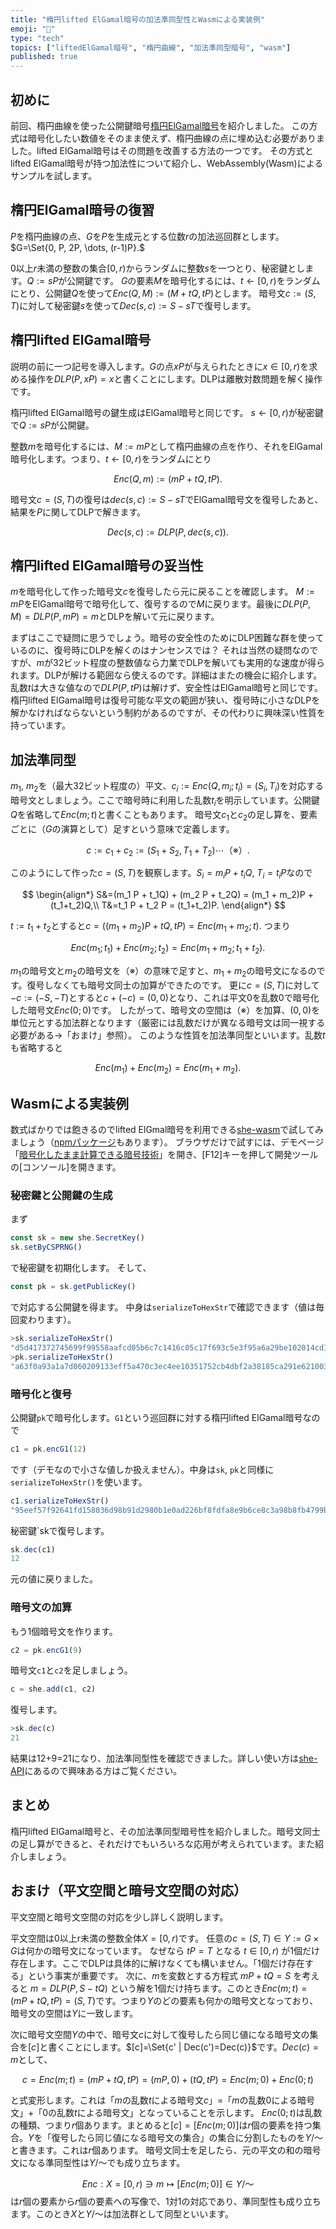 ```yaml
---
title: "楕円lifted ElGamal暗号の加法準同型性とWasmによる実装例"
emoji: "🧮"
type: "tech"
topics: ["liftedElGamal暗号", "楕円曲線", "加法準同型暗号", "wasm"]
published: true
---
```

## 初めに
前回、楕円曲線を使った公開鍵暗号[楕円ElGamal暗号](https://zenn.dev/herumi/articles/elgamal-encryption)を紹介しました。
この方式は暗号化したい数値をそのまま使えず、楕円曲線の点に埋め込む必要がありました。lifted ElGamal暗号はその問題を改善する方法の一つです。
その方式とlifted ElGamal暗号が持つ加法性について紹介し、WebAssembly(Wasm)によるサンプルを試します。

## 楕円ElGamal暗号の復習
$P$を楕円曲線の点、$G$を$P$を生成元とする位数$r$の加法巡回群とします。$G=\Set{0, P, 2P, \dots, (r-1)P}.$

$0$以上$r$未満の整数の集合$[0, r)$からランダムに整数$s$を一つとり、秘密鍵とします。$Q:=sP$が公開鍵です。
$G$の要素$M$を暗号化するには、$t ← [0, r)$をランダムにとり、公開鍵$Q$を使って$Enc(Q, M):=(M+tQ,tP)$とします。
暗号文$c:=(S,T)$に対して秘密鍵$s$を使って$Dec(s,c):=S-sT$で復号します。

## 楕円lifted ElGamal暗号
説明の前に一つ記号を導入します。$G$の点$xP$が与えられたときに$x \in [0, r)$を求める操作を$DLP(P, xP)=x$と書くことにします。DLPは離散対数問題を解く操作です。

楕円lifted ElGamal暗号の鍵生成はElGamal暗号と同じです。
$s← [0, r)$が秘密鍵で$Q:=sP$が公開鍵。

整数$m$を暗号化するには、$M:=mP$として楕円曲線の点を作り、それをElGamal暗号化します。つまり、$t ← [0, r)$をランダムにとり

$$
Enc(Q, m):=(mP+tQ, tP).
$$

暗号文$c=(S, T)$の復号は$dec(s, c):=S-sT$でElGamal暗号文を復号したあと、結果を$P$に関してDLPで解きます。

$$
Dec(s, c):=DLP(P, dec(s, c)).
$$

## 楕円lifted ElGamal暗号の妥当性
$m$を暗号化して作った暗号文$c$を復号したら元に戻ることを確認します。
$M:=mP$をElGamal暗号で暗号化して、復号するので$M$に戻ります。最後に$DLP(P, M)=DLP(P, mP)=m$とDLPを解いて元に戻ります。

まずはここで疑問に思うでしょう。暗号の安全性のためにDLP困難な群を使っているのに、復号時にDLPを解くのはナンセンスでは？
それは当然の疑問なのですが、$m$が32ビット程度の整数値なら力業でDLPを解いても実用的な速度が得られます。DLPが解ける範囲なら使えるのです。詳細はまたの機会に紹介します。乱数$t$は大きな値なので$DLP(P, tP)$は解けず、安全性はElGamal暗号と同じです。
楕円lifted ElGamal暗号は復号可能な平文の範囲が狭い、復号時に小さなDLPを解かなければならないという制約があるのですが、その代わりに興味深い性質を持っています。

## 加法準同型
$m_1$, $m_2$を（最大32ビット程度の）平文、$c_i:=Enc(Q, m_i;t_i)=(S_i,T_i)$を対応する暗号文としましょう。ここで暗号時に利用した乱数$t_i$を明示しています。公開鍵$Q$を省略して$Enc(m;t)$と書くこともあります。
暗号文$c_1$と$c_2$の足し算を、要素ごとに（$G$の演算として）足すという意味で定義します。

$$
c:=c_1+c_2:=(S_1+S_2,T_1+T_2)  \cdots \text{（※）}.
$$

このようにして作った$c=(S, T)$を観察します。$S_i=m_i P + t_i Q$, $T_i=t_i P$なので

$$
\begin{align*}
S&=(m_1 P + t_1Q) + (m_2 P + t_2Q) = (m_1 + m_2)P + (t_1+t_2)Q,\\
T&=t_1 P + t_2 P = (t_1+t_2)P.
\end{align*}
$$

$t:=t_1+t_2$とすると$c=((m_1+m_2)P+t Q, tP) = Enc(m_1+m_2;t).$ つまり

$$
Enc(m_1;t_1)+Enc(m_2;t_2)=Enc(m_1+m_2;t_1+t_2).
$$

$m_1$の暗号文と$m_2$の暗号文を（※）の意味で足すと、$m_1+m_2$の暗号文になるのです。復号しなくても暗号文同士の加算ができたのです。
更に$c=(S,T)$に対して$-c:=(-S,-T)$とすると$c+(-c)=(0, 0)$となり、これは平文0を乱数0で暗号化した暗号文$Enc(0;0)$です。
したがって、暗号文の空間は（※）を加算、$(0,0)$を単位元とする加法群となります（厳密には乱数だけが異なる暗号文は同一視する必要がある→「おまけ」参照）。
このような性質を加法準同型といいます。乱数$t$も省略すると

$$
Enc(m_1)+Enc(m_2)=Enc(m_1+m_2).
$$

## Wasmによる実装例
数式ばかりでは飽きるのでlifted ElGmal暗号を利用できる[she-wasm](https://github.com/herumi/she-wasm)で試してみましょう（[npmパッケージ](https://www.npmjs.com/package/she-wasm)もあります）。
ブラウザだけで試すには、デモページ「[暗号化したまま計算できる暗号技術](https://herumi.github.io/she-wasm/browser/cross-demo-ja.html)」を開き、[F12]キーを押して開発ツールの[コンソール]を開きます。

### 秘密鍵と公開鍵の生成
まず
```javascript
const sk = new she.SecretKey()
sk.setByCSPRNG()
```
で秘密鍵を初期化します。
そして、
```javascript
const pk = sk.getPublicKey()
```
で対応する公開鍵を得ます。
中身は`serializeToHexStr`で確認できます（値は毎回変わります）。
```javascript
>sk.serializeToHexStr()
"d5d417372745699f99558aafcd05b6c7c1416c05c17f693c5e3f95a6a29be102014cd1f0bdf8793edec3b9b243c5cc8a26533cd37dfa5159711f991a1058521b"
>pk.serializeToHexStr()
"a63f0a93a1a7d060209133eff5a470c3ec4ee10351752cb4dbf2a38185ca291e621003da80e166783c641925e852fa4cd267ea4019a608b02e09dcdb00b7941887b74b9d90b88eccfbf1396f195e3719b12d61ce5aab19b358dee6a51b6a5f96"
```

### 暗号化と復号
公開鍵`pk`で暗号化します。`G1`という巡回群に対する楕円lifted ElGamal暗号なので
```javascript
c1 = pk.encG1(12)
```
です（デモなので小さな値しか扱えません）。中身は`sk`, `pk`と同様に`serializeToHexStr()`を使います。
```javascript
c1.serializeToHexStr()
"95eef57f92641fd158036d98b91d2980b1e0ad226bf8fdfa8e9b6ce8c3a98b8fb4799bfef56782ca398e1bc3b3fdb8c4a06426eeb716b3b5b58ee524cbdfeb08"
```
秘密鍵`skで復号します。
```javascript
sk.dec(c1)
12
```
元の値に戻りました。

### 暗号文の加算
もう1個暗号文を作ります。
```javascript
c2 = pk.encG1(9)
```
暗号文`c1`と`c2`を足しましょう。
```javascript
c = she.add(c1, c2)
```
復号します。
```javascript
>sk.dec(c)
21
```
結果は12+9=21になり、加法準同型性を確認できました。詳しい使い方は[she-API](https://github.com/herumi/mcl/blob/master/misc/she/she-api-ja.md)にあるので興味ある方はご覧ください。

## まとめ
楕円lifted ElGamal暗号と、その加法準同型暗号性を紹介しました。暗号文同士の足し算ができると、それだけでもいろいろな応用が考えられています。また紹介しましょう。

## おまけ（平文空間と暗号文空間の対応）
平文空間と暗号文空間の対応を少し詳しく説明します。

平文空間は0以上r未満の整数全体$X=[0, r)$です。
任意の$c=(S, T) \in Y:=G \times G$は何かの暗号文になっています。
なぜなら $tP=T$ となる $t \in [0, r)$ が1個だけ存在します。ここでDLPは具体的に解けなくても構いません。「1個だけ存在する」という事実が重要です。
次に、$m$を変数とする方程式 $mP+tQ=S$ を考えると $m=DLP(P, S-tQ)$ という解を1個だけ持ちます。このとき$Enc(m;t)=(mP+tQ,tP)=(S, T)$です。つまり$Y$のどの要素も何かの暗号文となっており、暗号文の空間は$Y$に一致します。

次に暗号文空間$Y$の中で、暗号文$c$に対して復号したら同じ値になる暗号文の集合を$[c]$と書くことにします。$[c]=\Set{c' | Dec(c')=Dec(c)}$です。$Dec(c)=m$として、

$$
c=Enc(m;t)=(mP+t Q, t P)=(mP,0)+(tQ, tP)=Enc(m;0)+Enc(0;t)
$$

と式変形します。これは「$m$の乱数$t$による暗号文$c$」=「$m$の乱数0による暗号文」+「0の乱数$t$による暗号文」となっていることを示します。
$Enc(0;t)$は乱数の種類、つまり$r$個あります。まとめると$[c]=[Enc(m;0)]$は$r$個の要素を持つ集合。$Y$を「復号したら同じ値になる暗号文の集合」の集合に分割したものを$Y/～$と書きます。これは$r$個あります。
暗号文同士を足したら、元の平文の和の暗号文になる準同型性は$Y/～$でも成り立ちます。

$$
Enc : X=[0, r) \ni m \mapsto [Enc(m;0)] \in Y/～
$$
は$r$個の要素から$r$個の要素への写像で、1対1の対応であり、準同型性も成り立ちます。このとき$X$と$Y/～$は加法群として同型といいます。
